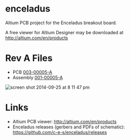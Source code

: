 enceladus
=========

Altium PCB project for the Enceladus breakout board.

A free viewer for Altium Designer may be downloaded at http://altium.com/en/products

Rev A Files
===========

* PCB [003-00005-A](https://drive.google.com/a/customembeddedsolutions.com/folderview?id=0B56j4iOUC4UGR004UHkzLTR0blE&usp=drive_web)
* Assembly [001-00005-A](https://drive.google.com/a/customembeddedsolutions.com/folderview?id=0B56j4iOUC4UGaFdqY2dUeVcxOWM&usp=drive_web)

![screen shot 2014-09-25 at 8 11 47 pm](https://cloud.githubusercontent.com/assets/1245478/4414523/2601c44c-451a-11e4-86c1-d5e7d919a967.png)

# Links
* Altium PCB viewer: http://altium.com/en/products
* Enceladus releases (gerbers and PDFs of schematic): https://github.com/c-e-s/enceladus/releases
